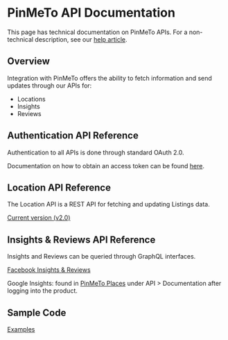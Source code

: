 # PinMeTo API Documentation

This page has technical documentation on PinMeTo APIs. For a non-technical description, see our [help article](https://help.pinmeto.com/en/article/places-api-k3bugm/).

## Overview

Integration with PinMeTo offers the ability to fetch information and send updates through our APIs for:
- Locations
- Insights
- Reviews

## Authentication API Reference

Authentication to all APIs is done through standard OAuth 2.0.

Documentation on how to obtain an access token can be found [here](https://github.com/PinMeTo/documentation/wiki/Insights-API-Documentation).

## Location API Reference

The Location API is a REST API for fetching and updating Listings data.

[Current version (v2.0)](https://github.com/PinMeTo/documentation/wiki/Location-API-v2-documentation)

## Insights & Reviews API Reference

Insights and Reviews can be queried through GraphQL interfaces.

[Facebook Insights & Reviews](https://github.com/PinMeTo/documentation/wiki/Insights-API-Documentation)

Google Insights: found in [PinMeTo Places](https://places.pinmeto.com/listings) under API > Documentation after logging into the product.

## Sample Code

[Examples](https://github.com/PinMeTo/documentation/wiki/Examples)
